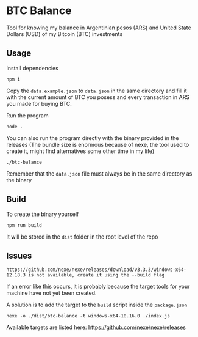 # BTC Balance

Tool for knowing my balance in Argentinian pesos (ARS) and United State Dollars (USD) of my Bitcoin (BTC) investments

## Usage

Install dependencies

`npm i` 

Copy the `data.example.json` to `data.json` in the same directory and fill it with the current amount of BTC you posess and every transaction in ARS you made for buying BTC.

Run the program

`node .`

You can also run the program directly with the binary provided in the releases (The bundle size is enormous because of nexe, the tool used to create it, might find alternatives some other time in my life)

`./btc-balance`

Remember that the `data.json` file must always be in the same directory as the binary

## Build

To create the binary yourself

`npm run build`

It will be stored in the `dist` folder in the root level of the repo

## Issues

```https://github.com/nexe/nexe/releases/download/v3.3.3/windows-x64-12.18.3 is not available, create it using the --build flag```

If an error like this occurs, it is probably because the target tools for your machine have not yet been created.

A solution is to add the target to the `build` script inside the `package.json`

`nexe -o ./dist/btc-balance -t windows-x64-10.16.0 ./index.js`

Available targets are listed here: https://github.com/nexe/nexe/releases